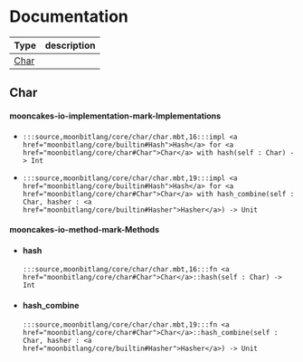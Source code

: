# Documentation
|Type|description|
|---|---|
|[Char](#Char)||

## Char


#### mooncakes-io-implementation-mark-Implementations
- ```moonbit
  :::source,moonbitlang/core/char/char.mbt,16:::impl <a href="moonbitlang/core/builtin#Hash">Hash</a> for <a href="moonbitlang/core/char#Char">Char</a> with hash(self : Char) -> Int
  ```
  > 
- ```moonbit
  :::source,moonbitlang/core/char/char.mbt,19:::impl <a href="moonbitlang/core/builtin#Hash">Hash</a> for <a href="moonbitlang/core/char#Char">Char</a> with hash_combine(self : Char, hasher : <a href="moonbitlang/core/builtin#Hasher">Hasher</a>) -> Unit
  ```
  > 

#### mooncakes-io-method-mark-Methods
- #### hash
  ```moonbit
  :::source,moonbitlang/core/char/char.mbt,16:::fn <a href="moonbitlang/core/char#Char">Char</a>::hash(self : Char) -> Int
  ```
  > 
- #### hash\_combine
  ```moonbit
  :::source,moonbitlang/core/char/char.mbt,19:::fn <a href="moonbitlang/core/char#Char">Char</a>::hash_combine(self : Char, hasher : <a href="moonbitlang/core/builtin#Hasher">Hasher</a>) -> Unit
  ```
  > 
